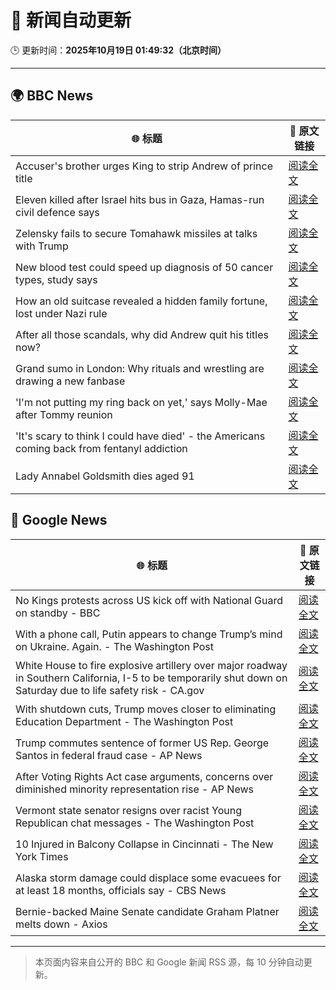 # 🧠 新闻自动更新

🕒 更新时间：**2025年10月19日 01:49:32（北京时间）**

---

## 🌍 BBC News

| 🌐 标题 | 🔗 原文链接 |
|--------|-------------|
| Accuser's brother urges King to strip Andrew of prince title | [阅读全文](https://www.bbc.com/news/articles/cdegkd00yz3o?at_medium=RSS&at_campaign=rss) |
| Eleven killed after Israel hits bus in Gaza, Hamas-run civil defence says | [阅读全文](https://www.bbc.com/news/articles/cpv1nk7dy4yo?at_medium=RSS&at_campaign=rss) |
| Zelensky fails to secure Tomahawk missiles at talks with Trump | [阅读全文](https://www.bbc.com/news/articles/c93dqew8l3xo?at_medium=RSS&at_campaign=rss) |
| New blood test could speed up diagnosis of 50 cancer types, study says | [阅读全文](https://www.bbc.com/news/articles/c205g21n1zzo?at_medium=RSS&at_campaign=rss) |
| How an old suitcase revealed a hidden family fortune, lost under Nazi rule | [阅读全文](https://www.bbc.com/news/articles/c33pvlez6yjo?at_medium=RSS&at_campaign=rss) |
| After all those scandals, why did Andrew quit his titles now? | [阅读全文](https://www.bbc.com/news/articles/c3ep8gd1qv3o?at_medium=RSS&at_campaign=rss) |
| Grand sumo in London: Why rituals and wrestling are drawing a new fanbase | [阅读全文](https://www.bbc.com/news/articles/c4gw7009342o?at_medium=RSS&at_campaign=rss) |
| 'I'm not putting my ring back on yet,' says Molly-Mae after Tommy reunion | [阅读全文](https://www.bbc.com/news/articles/cg43lg3p7wno?at_medium=RSS&at_campaign=rss) |
| 'It's scary to think I could have died' - the Americans coming back from fentanyl addiction | [阅读全文](https://www.bbc.com/news/articles/cm2e471159vo?at_medium=RSS&at_campaign=rss) |
| Lady Annabel Goldsmith dies aged 91 | [阅读全文](https://www.bbc.com/news/articles/cn40xq2xgn5o?at_medium=RSS&at_campaign=rss) |

## 📰 Google News

| 🌐 标题 | 🔗 原文链接 |
|--------|-------------|
| No Kings protests across US kick off with National Guard on standby - BBC | [阅读全文](https://news.google.com/rss/articles/CBMiWkFVX3lxTE05cHdmMHdmbU42a3JqNEFSa2p0SC1Qd2tsaWJyczBGbWRFYkFKNDhkaFZRNi1xSDZkZktJSW41Y0N6bTNjcHJmbEM3UVRKOGZ3NUJ3RVpkaDc0QdIBX0FVX3lxTE5UaElCaEMtT2hXUFhSMTFVU3pTN3ZWQUl1NDlHbVpnUVhIMVJEWEVlcFVZeFdsRUVYdGtKeWIwVUFNWkE0Z09uQzRCSGZXdHVlMFFoU0dyWU5aaHJaMGhN?oc=5) |
| With a phone call, Putin appears to change Trump’s mind on Ukraine. Again. - The Washington Post | [阅读全文](https://news.google.com/rss/articles/CBMiiAFBVV95cUxPNXRCRml3NWlhOFlfaC15azJGbU5yOXFCbldtLXA3LUZOaENhNjNpdVJTXzNQRkNNMl83S2dDV0o4UmlPc3VSZjVYWXZnd1Mwdk5MTnlJYjBWSC1obnpPMG5mUU1Xei1YN0Zrb1hXUXJYbjNabTBMTVFqZXVEUlZHQlRaM3MwSGRB?oc=5) |
| White House to fire explosive artillery over major roadway in Southern California, I-5 to be temporarily shut down on Saturday due to life safety risk - CA.gov | [阅读全文](https://news.google.com/rss/articles/CBMikgJBVV95cUxPdGVrMi1oMHExNHFQWmRlNTNIZ3I0aWp2NWpubzUzTnlxZ25iQ25BSVp1ODVBcDB1YkZSRmk3cy1obE9yWVlZWWIwdnlfYlMwZXhZdG5LNkh4WFYwdEloR0ZiSmdUbkFOVXVvN0lTUHVHZDMzWHJScXp1Q1BiRjRzTHVDaFdibFZHRTY5dlVUcGR1QUQxelUteUdWX1BVV0lRT0tzUTlmSDF1MnNES2owU2tJSVRYUGFTdGtrRGxaZ2tEZ1E0MF83b0JORk1jclFrWldPYWtLa3BEYk04X1NZZ2VvZGRicGtWTHJJQVBpZ1Z1SUVpNmllR2U1VTI1OEhUZnRsdkh5ZklELWFOX0NnZ3BB?oc=5) |
| With shutdown cuts, Trump moves closer to eliminating Education Department - The Washington Post | [阅读全文](https://news.google.com/rss/articles/CBMijAFBVV95cUxOTkdCOU9SdjM1dEpsdVJxN3hleUc2U0VkN3ZVNGlBaUdLM3Z5aWZ5NU82OElDVW85UzlwZ0VpRUZJdEsxQ2dFNU9EMHUzWHR0dEFQTmFOelhDV1RQT0E1YW1QemJhNlptdl9oaUs0b2pEZlJuQjB6cTUtNzZTcDBQdG1Xd05QRWNvb0JGVQ?oc=5) |
| Trump commutes sentence of former US Rep. George Santos in federal fraud case - AP News | [阅读全文](https://news.google.com/rss/articles/CBMinwFBVV95cUxOZzUxMDJLeDNsOG0xZEVEOThvY0lOM0U4WHA0dlNXZlFSbUp3LU9uc2k1cGNhRGR5M1RlSTJ5T3lCRWctaHAxMzRET2JCVnZpaXhpbWthMlZsTklvaXd1YS1UVlJKX1dNQllfMmFCOXhFMTdGQlpXamRTT0ljRE85OERkU0dBVkJPcktULURHYXZtTEx2S25ITzJFZTQzTXM?oc=5) |
| After Voting Rights Act case arguments, concerns over diminished minority representation rise - AP News | [阅读全文](https://news.google.com/rss/articles/CBMirgFBVV95cUxNZ1BKaXo0OGdnd0JGZ2lNT29JaHlyQVVlZy1fTnZmTHFBa1lvc20xbTY2LVdMNi1uMTZDTUN4ZjZyb2J5ZkdJdEE3V2RIY0JPMVRVbXdNMDZwWDlCTW80N2phR21jdlY0anNwOHFSVGNwbl9rbk1fZDlTY1JhTW1tV0puTHJBNWwzSGJLUjgxRi1pVF9BU2s0cy1CazZMUVpyMzBhUHBKajA1MVFVMUE?oc=5) |
| Vermont state senator resigns over racist Young Republican chat messages - The Washington Post | [阅读全文](https://news.google.com/rss/articles/CBMingFBVV95cUxQY21BV0txRzhuY2RDX0h2OUVOaS1ZTlpUMk9qNVh1bkRsT1dWaENwU3B5XzNnN1d5YzhDTUQ1Q3JaMFdKV1pEOUdZUElGaVdZbFFxMl96czdzYi1RQW9WbWR4eWg3R2hEaDF5blA2UmlKdjFxYW81Q3R0VDNDS01NQ2tGRWlOaV9OLWFaLXgtM2VjTnp3cG5NTFFmZWZ4dw?oc=5) |
| 10 Injured in Balcony Collapse in Cincinnati - The New York Times | [阅读全文](https://news.google.com/rss/articles/CBMiekFVX3lxTFBtWHphYWp5aVVycHdwdUxRSVhibDNIRzdjLVEwZG53ODlXWlAzRGp1MUpqUVdQbHZIZ1VqYzcyakhRVnFMS1dfR2RDVkg4dW5POC0tWGZxcXVsS0Q0X2JWR3VrMWhrbjJveWVQRHFtQmowYUpqVTl5NFRB?oc=5) |
| Alaska storm damage could displace some evacuees for at least 18 months, officials say - CBS News | [阅读全文](https://news.google.com/rss/articles/CBMigwFBVV95cUxPUGtLbXk4NTA3TG1MdGQ1akx5Nl9xWFA5UXgzQS1mdU10OXc0UWtHM3RfY3IxNWFucGNVM0JHNEpGQ3BHZWVWNmFlaDF0Rm8zejZhVTFJVXFWVkp4WEY2Ulp4WDJNbVpyRnJLSFhSUU9hR1FuMlJMS2JleExWTDd0VWpiUdIBiAFBVV95cUxNWG9sZ3l4UlQ2ZGFlbDJhVXF1UG5QMkZTU3ZjUmVqWDlKanNNWkc5VzlxaHdPd25oZzlYX0VXRFZfbmJOVEJRSXJwS1o5S1BndE1PdnFwNkRNWVByeFVzZ3BSRzduelB3U3ZsQzlHLUJZbUpyaEJDN09BWEJBc2lfR2g3THp2YkVH?oc=5) |
| Bernie-backed Maine Senate candidate Graham Platner melts down - Axios | [阅读全文](https://news.google.com/rss/articles/CBMidkFVX3lxTFBlem5SMDVCT1Z6bHR4V1FtRVJYMUxaUnIzbGVBS25nM21qdktoSW1iaHd3UWMxRHIyVWlyTVhNNTNocmU1SDk1NS1ZdDdYUVFnRWx2N0QxN2RnRFBvM1VySml3cWRsVmhGb0c4LTJiXzdlV0pXM1E?oc=5) |

---
> 本页面内容来自公开的 BBC 和 Google 新闻 RSS 源，每 10 分钟自动更新。